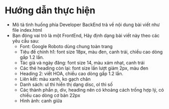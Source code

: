 # Hướng dẫn thực hiện

- Mô tả tình huống phía Developer BackEnd trả về nội dung bài viết như file index.html
- Bạn đóng vai trò là một FrontEnd, Hãy định dạng bài viết này theo các yêu cầu sau:
  - Font: Google Roboto dùng chung toàn trang
  - Tiêu đề chính h1: font size 18px, màu đen, canh trái, chiều cao dòng gấp 1.2 lần.
  - Tác giả và ngày đăng: font size 14, màu xám nhạt, canh trái
  - Các thẻ heading còn lại: font size lần lượt giảm 2px, màu đen
  - Heading 2: viết HOA,  chiều cao dòng gấp 1.2 lần.
  - Liên kết: màu xanh, ko gạch chân
  - Danh sách: ul thì hiển thị dạng disc, ol thì số
  - Các thành phần p, div, heading nên có khoảng cách trống hợp lý, có chiều cao dòng cơ bản 22px
  - Hình ảnh: canh giữa

